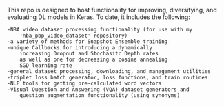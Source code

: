 This repo is designed to host functionality for improving,
diversifying, and evaluating DL models in Keras. To date, 
it includes the following:

	-NBA video dataset processing functionality (for use with my 
		'nba_pbp_video_dataset' repository)
	-a variety of methods for Snapshot Ensemble training
	-unique Callbacks for introducing a dynamically 
		increasing Dropout and Stochasitc Depth rates
		as well as one for decreasing a cosine annealing 
		SGD learning rate
	-general dataset processing, downloading, and management utilities
	-triplet loss batch generator, loss functions, and train routines
	-NLP tools for getting pre-calculated word vectors
	-Visual Question and Answering (VQA) dataset generators and  
		question augmentation functionality (using synonyms)
